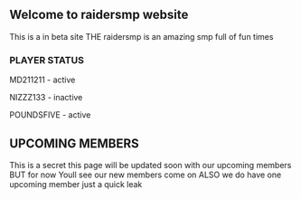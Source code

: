 ## Welcome to raidersmp website

This is a in beta site 
THE raidersmp is an amazing smp full of fun times

### PLAYER STATUS

MD211211 - active

NIZZZ133 - inactive

POUNDSFIVE - active

## UPCOMING MEMBERS

This is a secret this page will be updated soon with our upcoming members BUT for now Youll see our new members come on
ALSO we do have one upcoming member just a quick leak



